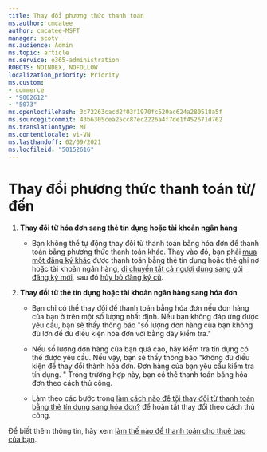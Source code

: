 ```yaml
---
title: Thay đổi phương thức thanh toán
ms.author: cmcatee
author: cmcatee-MSFT
manager: scotv
ms.audience: Admin
ms.topic: article
ms.service: o365-administration
ROBOTS: NOINDEX, NOFOLLOW
localization_priority: Priority
ms.custom:
- commerce
- "9002612"
- "5073"
ms.openlocfilehash: 3c72263cacd2f03f1970fc520ac624a280518a5f
ms.sourcegitcommit: 43b6305cea25cc87ec2226a4f7de1f452671d762
ms.translationtype: MT
ms.contentlocale: vi-VN
ms.lasthandoff: 02/09/2021
ms.locfileid: "50152616"
---
```

# <a name="change-payment-method-fromto"></a>Thay đổi phương thức thanh toán từ/đến

1. **Thay đổi từ hóa đơn sang thẻ tín dụng hoặc tài khoản ngân hàng**

    - Bạn không thể tự động thay đổi từ thanh toán bằng hóa đơn để thanh toán bằng phương thức thanh toán khác. Thay vào đó, bạn phải [mua một đăng ký khác](https://docs.microsoft.com/microsoft-365/commerce/try-or-buy-microsoft-365#buy-a-different-subscription) được thanh toán bằng thẻ tín dụng hoặc thẻ ghi nợ hoặc tài khoản ngân hàng, [di chuyển tất cả người dùng sang gói đăng ký mới](https://docs.microsoft.com/microsoft-365/commerce/subscriptions/move-users-different-subscription), sau đó [hủy bỏ đăng ký cũ](https://docs.microsoft.com/microsoft-365/commerce/subscriptions/cancel-your-subscription).

2. **Thay đổi từ thẻ tín dụng hoặc tài khoản ngân hàng sang hóa đơn**

    - Bạn chỉ có thể thay đổi để thanh toán bằng hóa đơn nếu đơn hàng của bạn ở trên một số lượng nhất định. Nếu bạn không đáp ứng được yêu cầu, bạn sẽ thấy thông báo "số lượng đơn hàng của bạn không đủ lớn để đủ điều kiện hóa đơn với bằng dây kiểm tra."

    - Nếu số lượng đơn hàng của bạn quá cao, hãy kiểm tra tín dụng có thể được yêu cầu. Nếu vậy, bạn sẽ thấy thông báo "không đủ điều kiện để thay đổi thành hóa đơn. Đơn hàng của bạn yêu cầu kiểm tra tín dụng. " Trong trường hợp này, bạn có thể thanh toán bằng hóa đơn theo cách thủ công.

    - Làm theo các bước trong [làm cách nào để tôi thay đổi từ thanh toán bằng thẻ tín dụng sang hóa đơn?](how-do-i-change-from-credit-card-payments-to-invoice.md) để hoàn tất thay đổi theo cách thủ công.

Để biết thêm thông tin, hãy xem [làm thế nào để thanh toán cho thuê bao của bạn](https://docs.microsoft.com/microsoft-365/commerce/billing-and-payments/pay-for-your-subscription).
